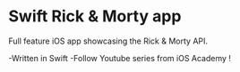 # Swift Rick & Morty app

Full feature iOS app showcasing the Rick & Morty API.

-Written in Swift
-Follow Youtube series from iOS Academy !
